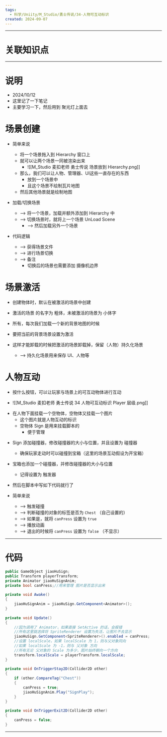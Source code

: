 ```yaml
---
tags:
  - 科学/Uniity/M_Studio/勇士传说/34-人物可互动标识
created: 2024-09-07
---
```


---
# 关联知识点



---
# 说明

- 2024/10/12
- 这里记了一下笔记
- 主要学习一下，然后用到 聚光灯上面去
# 场景创建

- 简单来说
	- 将一个场景拖入到 Hierarchy 窗口上
	- 就可以让两个场景一同被渲染出来
		- ![[M_Studio 麦扣老师 勇士传说 场景放到 Hierarchy.png]]
	- 那么，我们可以让人物、管理器、UI这些一直存在的东西
		- 放到一个场景中
		- 且这个场景不绘制瓦片地图
	- 然后其他场景就是绘制地图

- 加载/切换场景
	- ——> 将一个场景，加载并额外添加到 Hierarchy 中
	- ——> 切换场景时，就将上一个场景 UnLoad Scene
		- ——> 然后加载另外一个场景

- 代码逻辑
	- ——> 获得场景文件
	- ——> 进行场景切换
	- ——> 备注
		- 切换后的场景也需要添加 摄像机边界
# 场景激活

- 创建物体时，默认在被激活的场景中创建
- 激活的场景 的名字为 粗体，未被激活的场景为 小体字

- 所有，每次我们加载一个新的背景地图的时候
- 要把当前的背景场景设置为激活
- 这样才能卸载的时候把激活的场景卸载掉，保留（人物）持久化场景
	- ——> 持久化场景用来保存 UI、人物等
# 人物互动

- 按什么按钮，可以让玩家与场景上的可互动物体进行互动

- ![[M_Studio 麦扣老师 勇士传说 34 人物可互动标识 Player 层级.png]]

* 在人物下面挂载一个空物体，空物体又挂载一个图片
	* 这个图片就是人物互动的标识
	* 空物体 Sign 是用来挂载脚本的
		* 便于管理

- Sign 添加碰撞器，修改碰撞器的大小与位置，并且设置为 碰撞器
	- 确保玩家走动时可以碰撞到宝箱（这里的场景互动假设为开宝箱）

- 宝箱也添加一个碰撞器，并修改碰撞器的大小与位置
	- 记得设置为 触发器

- 然后在脚本中写如下代码就行了

- 简单来说
	- ——> 触发碰撞
	- ——> 判断碰撞的对象的标签是否为 `Chest` （自己设置的）
	- ——> 如果是，就将 `canPress` 设置为 `true`
	- ——> 播放动画
	- ——> 退出的时候将 `canPress` 设置为 `false` （不显示）

---
# 代码

```C#
public GameObject jiaoHuSign;  
public Transform playerTransform;  
private Animator jiaoHuSignAnim;  
private bool canPress;//用来管理 图片是否显示出来
  
private void Awake()  
{  
    jiaoHuSignAnim = jiaoHuSign.GetComponent<Animator>();  
}  
  
private void Update()  
{  
	//因为调用了 Animator，如果直接 SetActive 的话，会报错
	//所有这里就选择将 SpriteRenderer 设置为失活，让图片不去显示
    jiaoHuSign.GetComponent<SpriteRenderer>().enabled = canPress;  
    //设置 localScale，如果 localScale 为 1，则与父对象同向
    //如果 localScale 为 -1，则与 父对象 方向
    //所有无论 父对象的 Scale 为多少，图片始终朝向一个方向
    transform.localScale = playerTransform.localScale;  
}  
  
private void OnTriggerStay2D(Collider2D other)  
{  
    if (other.CompareTag("Chest"))  
    {       
		canPress = true;  
        jiaoHuSignAnim.Play("SignPlay");  
    }
}  
  
private void OnTriggerExit2D(Collider2D other)  
{  
    canPress = false;  
}
```

---